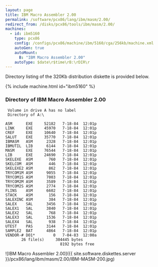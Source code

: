```yaml
---
layout: page
title: IBM Macro Assembler 2.00
permalink: /software/pcx86/lang/ibm/masm/2.00/
redirect_from: /disks/pcx86/tools/ibm/masm/2.00/
machines:
  - id: ibm5160
    type: pcx86
    config: /configs/pcx86/machine/ibm/5160/cga/256kb/machine.xml
    autoGen: true
    autoMount:
      B: "IBM Macro Assembler 2.00"
    autoType: $date\r$time\rB:\rDIR\r
---
```


Directory listing of the 320Kb distribution diskette is provided below.

{% include machine.html id="ibm5160" %}

### Directory of IBM Macro Assembler 2.00

     Volume in drive A has no label
     Directory of A:\

    ASM      EXE     52182   7-18-84  12:01p
    LINK     EXE     45970   7-18-84  12:01p
    CREF     EXE     10640   7-18-84  12:01p
    SALUT    EXE     35770   7-18-84  12:01p
    IBMASM   ASM      2328   7-18-84  12:01p
    IBMUTIL  LIB      6144   7-18-84  12:01p
    MASM     EXE     76544   7-18-84  12:01p
    LIB      EXE     24690   7-18-84  12:01p
    SKELEXE  ASM       760   7-18-84  12:01p
    SKELCOM  ASM       446   7-18-84  12:01p
    SKELEXE2 ASM       862   7-18-84  12:01p
    TRYCOM1M ASM      9055   7-18-84  12:01p
    TRYCOM1S ASM      7003   7-18-84  12:01p
    TRYCOM2M ASM      3589   7-18-84  12:01p
    TRYCOM2S ASM      2774   7-18-84  12:01p
    FLINS    ASM      6602   7-18-84  12:01p
    STACK    ASM       156   7-18-84  12:01p
    SALEXINC ASM       384   7-18-84  12:01p
    SALEX    SAL      3456   7-18-84  12:01p
    SALEX1   SAL      3840   7-18-84  12:01p
    SALEX2   SAL       768   7-18-84  12:01p
    SALEX3   SAL      1536   7-18-84  12:01p
    SALEX4   SAL       938   7-18-84  12:01p
    UTEST    PAS      3144   7-18-84  12:01p
    SAMPLE2  BAT      4864   7-18-84  12:01p
    VENDOR-# DO1*        0   7-04-83  12:00a
           26 file(s)     304445 bytes
                            8192 bytes free

![IBM Macro Assembler 2.00]({{ site.software.diskettes.server }}/pcx86/lang/ibm/masm/2.00/IBM-MASM-200.jpg)
